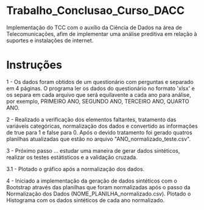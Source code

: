 # Trabalho_Conclusao_Curso_DACC
 Implementação do TCC com o auxílio da Ciência de Dados na área de Telecomunicações, afim de implementar uma análise preditiva em relação à suportes e instalações de internet.

 # Instruções 
  1 - Os dados foram obtidos de um questionário com perguntas e separado em 4 páginas. O programa ler os dados do questionário no formato 'xlsx' e os separa em cada arquivo que será equilavente a cada ano para análise, por exemplo, PRIMEIRO ANO, SEGUNDO ANO, TERCEIRO ANO, QUARTO ANO. 
  
  2 - Realizado a verificação dos elementos faltantes, tratamento das variáveis categóricas, normalização dos dados e convertido as informações de true para 1 e false para 0. Após o devido tratamento foi gerado quatros planilhas atualizadas que estão no arquivo "ANO_normalizado_teste.csv". 
  
  3 - Próximo passo ... estudar uma maneira de gerar dados sintéticos, realizar os testes estátisticos e a validação cruzada. 

  3.1 - Plotado o gráfico após a normalização dos dados. 
  
  4 - Iniciado a implementação da geração de dados sintéticos com o Bootstrap através das planilhas que foram normalizadas após o passo da Normalização dos Dados (NOME_PLANILHA_normalizado.csv). Plotado o Histograma com os dados sintéticos de cada ano normalizado.
 
